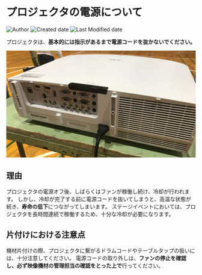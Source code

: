 # プロジェクタの電源について

![Author](https://img.shields.io/badge/Author-aKuad-brightgreen)
![Created date](https://img.shields.io/badge/Created-2022%2F08%2F28-blue)
![Last Modified date](https://img.shields.io/badge/Last%20Modified-2022%2F08%2F28-blue)

プロジェクタは、**基本的には指示があるまで電源コードを抜かないでください。**

![Projector](./projector-off_media/projector.jpg)

## 理由

プロジェクタの電源オフ後、しばらくはファンが稼働し続け、冷却が行われます。
しかし、冷却が完了する前に電源コードを抜いてしまうと、高温な状態が続き、**寿命の低下**につながってしまいます。
ステージイベントにおいては、プロジェクタを長時間連続で稼働するため、十分な冷却が必要になります。

## 片付けにおける注意点

機材片付けの際、プロジェクタに繋がるドラムコードやテーブルタップの扱いには、十分注意してください。
電源コードの取り外しは、**ファンの停止を確認し、必ず映像機材の管理担当の確認をとった上で**行ってください。

